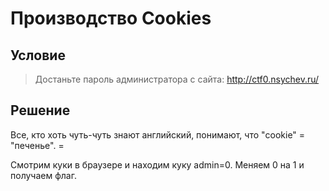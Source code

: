 # Производство Cookies

## Условие

> Достаньте пароль администратора с сайта: http://ctf0.nsychev.ru/

## Решение

Все, кто хоть чуть-чуть знают английский, понимают, что "cookie" = "печенье". =

Смотрим куки в браузере и находим куку admin=0. Меняем 0 на 1 и получаем флаг.
